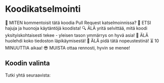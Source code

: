 # Koodikatselmointi

:thinking: MITEN kommentoisit tätä koodia Pull Request katselmoinnissa?
:shit: ETSI hajuja ja huonoja käytäntöjä koodista!
:mag: ÄLÄ yritä selvittää, mitä koodi yksityiskohtaisesti tekee - yleisen tason ymmärrys on hyvä asia!
:floppy_disk: ÄLÄ huolehdi koko tiedoston läpikäymisestä!
:snail: ÄLÄ pidä tätä nopeustestinä!
:hourglass_flowing_sand: 10 MINUUTTIA aikaa!
:sunglasses: MUISTA ottaa rennosti, hyvin se menee!

## Koodin valinta

Tutki yhtä seuraavista:

